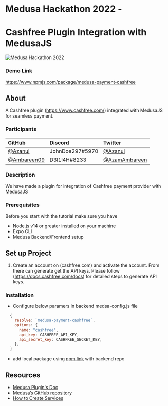 # Medusa Hackathon 2022 - 
# Cashfree Plugin Integration with MedusaJS

![Medusa Hackathon 2022](https://raw.githubusercontent.com/Ambareen09/hackathon-oct2022-guidelines/main/hackathon-banner.jpg)

### Demo Link

https://www.npmjs.com/package/medusa-payment-cashfree

## About

A Cashfree plugin (https://www.cashfree.com/) integrated with MedusaJS for seamless payment.

### Participants

| GitHub        | Discord          | Twitter        |
| :------------ |   :-----      | :------------ |
| [@Azanul](https://github.com/Azanul) | JohnDoe297#5970        | [@Azanul](https://twitter.com/AzanulZ)   |
| [@Ambareen09](https://github.com/Ambareen09)            | D3l1l4H#8233          | [@AzamAmbareen](https://twitter.com/AzamAmbareen)    |

### Description

We have made a plugin for integration of Cashfree payment provider with MedusaJS


### Prerequisites

Before you start with the tutorial make sure you have

- Node.js v14 or greater installed on your machine
- Expo CLI
- Medusa Backend/Frontend setup

## Set up Project
1. Create an account on (cashfree.com) and activate the account. From there can generate get the API keys.
    Please follow (https://docs.cashfree.com/docs) for detailed steps to generate API keys.
    
### Installation


- Configure below paramers in backend medsa-config.js file
```js
  {
    resolve: `medusa-payment-cashfree`,
    options: {
      name: "cashfree",
      api_key: CASHFREE_API_KEY,
      api_secret_key: CASHFREE_SECRET_KEY,
    },
  }

```
- add local package using [npm link](https://www.npmjs.com/package/medusa-payment-cashfree) with backend repo

## Resources

- [Medusa Plugin's Doc](https://docs.medusajs.com/advanced/backend/plugins/create/)
- [Medusa’s GitHub repository](https://github.com/medusajs/medusa)
- [How to Create Services](https://docs.medusajs.com/advanced/backend/services/create-service)
